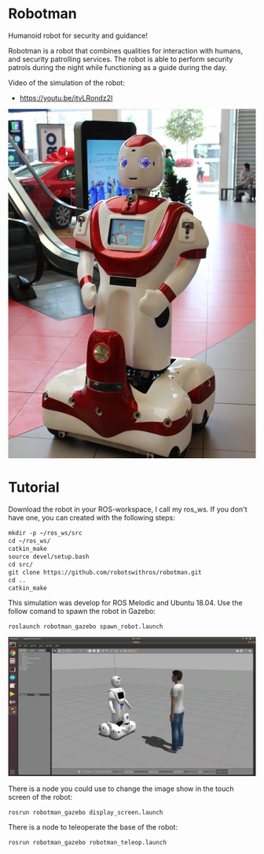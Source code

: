# Robotman
Humanoid robot for security and guidance!

Robotman is a robot that combines qualities for interaction with humans, and security patrolling services. The robot is able to perform security patrols during the night while functioning as a guide during the day. 

Video of the simulation of the robot:

 * https://youtu.be/itvLRondz2I
 
![Robotman_in_the_mall](robotman_mall.jpeg)
 
 # Tutorial
 
 Download the robot in your ROS-workspace, I call my ros_ws. If you don't have one, you can created with the following steps:
 
 ```
 mkdir -p ~/ros_ws/src
 cd ~/ros_ws/
 catkin_make
 source devel/setup.bash
 cd src/
 git clone https://github.com/robotswithros/robotman.git
 cd ..
 catkin_make
 ```
 
 This simulation was develop for ROS Melodic and Ubuntu 18.04. Use the follow comand to spawn the robot in Gazebo:
 
 ```
 roslaunch robotman_gazebo spawn_robot.launch
 ```
 
 ![Robotman_Gazebo](Robotman_gazebo.png)
 
 There is a node you could use to change the image show in the touch screen of the robot:
 
 ```
 rosrun robotman_gazebo display_screen.launch
 ```
 
 There is a node to teleoperate the base of the robot:
 
 ```
 rosrun robotman_gazebo robotman_teleop.launch
 ```
 

